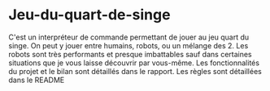 # Jeu-du-quart-de-singe
C'est un interpréteur de commande permettant de jouer au jeu quart du singe. On peut y jouer entre humains, robots, ou un mélange des 2. Les robots sont très performants et presque imbattables sauf dans certaines situations que je vous laisse découvrir par vous-même. Les fonctionnalités du projet et le bilan sont détaillés dans le rapport. Les règles sont détaillées dans le README
